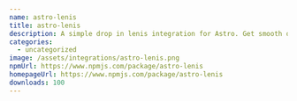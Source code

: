 ```yaml
---
name: astro-lenis
title: astro-lenis
description: A simple drop in lenis integration for Astro. Get smooth or die trying.
categories:
  - uncategorized
image: /assets/integrations/astro-lenis.png
npmUrl: https://www.npmjs.com/package/astro-lenis
homepageUrl: https://www.npmjs.com/package/astro-lenis
downloads: 100
---
```

